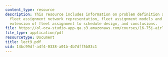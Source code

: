 ```yaml
---
content_type: resource
description: This resource includes information on problem definition and objective,
  fleet assignment network representation, fleet assignment models and algorithms,
  extension of fleet assignment to schedule design, and conclusions.
file: https://ol-ocw-studio-app-qa.s3.amazonaws.com/courses/16-75j-airline-management-spring-2006/14bc99dfa4f40338a01b4b7dff5b83c1_lect9.pdf
file_type: application/pdf
resourcetype: Document
title: lect9.pdf
uid: 14bc99df-a4f4-0338-a01b-4b7dff5b83c1
---
```

